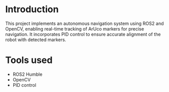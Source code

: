 # Introduction
This project implements an autonomous navigation system using ROS2 and OpenCV, enabling real-time tracking of ArUco markers for precise navigation. It incorporates PID control to ensure accurate alignment of the robot with detected markers.
# Tools used
 - ROS2 Humble
 - OpenCV
 - PID control
 
